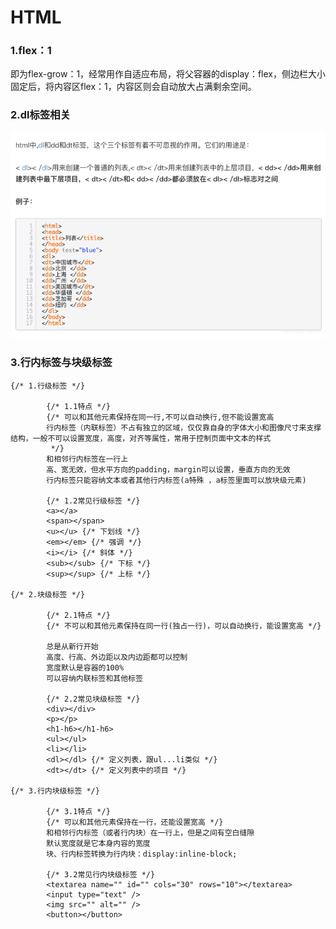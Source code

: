 # HTML #

### 1.flex：1 ###

即为flex-grow：1，经常用作自适应布局，将父容器的display：flex，侧边栏大小固定后，将内容区flex：1，内容区则会自动放大占满剩余空间。

### 2.dl标签相关 ###

![](./images/html_dl.png)

### 3.行内标签与块级标签 ###

	{/* 1.行级标签 */}

            {/* 1.1特点 */}
            {/* 可以和其他元素保持在同一行,不可以自动换行,但不能设置宽高
			行内标签（内联标签）不占有独立的区域，仅仅靠自身的字体大小和图像尺寸来支撑结构，一般不可以设置宽度，高度，对齐等属性，常用于控制页面中文本的样式
			 */}
			和相邻行内标签在一行上
			高、宽无效，但水平方向的padding，margin可以设置，垂直方向的无效
			行内标签只能容纳文本或者其他行内标签(a特殊 ，a标签里面可以放块级元素)

            {/* 1.2常见行级标签 */}
            <a></a>
            <span></span>
            <u></u> {/* 下划线 */}
            <em></em> {/* 强调 */}
            <i></i> {/* 斜体 */}
            <sub></sub> {/* 下标 */}
            <sup></sup> {/* 上标 */}

    {/* 2.块级标签 */}

            {/* 2.1特点 */}
            {/* 不可以和其他元素保持在同一行(独占一行)，可以自动换行，能设置宽高 */}

			总是从新行开始
			高度、行高、外边距以及内边距都可以控制
			宽度默认是容器的100%
			可以容纳内联标签和其他标签

            {/* 2.2常见块级标签 */}
            <div></div>
            <p></p>
            <h1-h6></h1-h6>
            <ul></ul>
            <li></li>
            <dl></dl> {/* 定义列表，跟ul...li类似 */}
            <dt></dt> {/* 定义列表中的项目 */}
            
    {/* 3.行内块级标签 */}

            {/* 3.1特点 */}
            {/* 可以和其他元素保持在一行，还能设置宽高 */}
			和相邻行内标签（或者行内块）在一行上，但是之间有空白缝隙
			默认宽度就是它本身内容的宽度
			块、行内标签转换为行内块：display:inline-block;

            {/* 3.2常见行内块级标签 */}
            <textarea name="" id="" cols="30" rows="10"></textarea>
            <input type="text" />
            <img src="" alt="" />
            <button></button>

